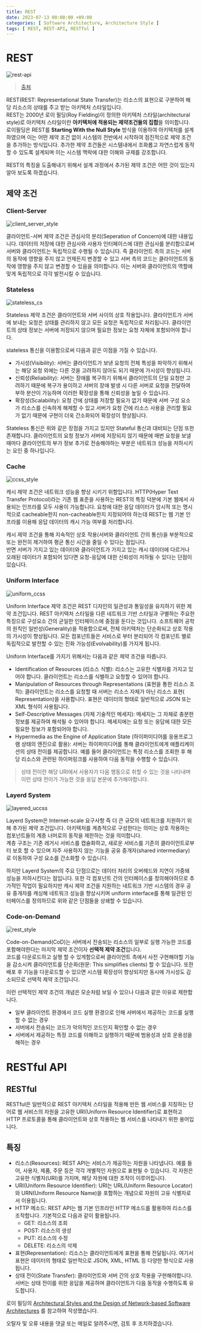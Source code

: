 ```yaml
---
title: REST
date: 2023-07-13 00:00:00 +09:00
categories: [ Software Architecture, Architecture Style ]
tags: [ REST, REST-API, RESTful ]
---
```


# REST

![rest-api](/assets/img/web/Term/rest-api/rest-api.png)

> [출처](https://blog.postman.com/rest-api-examples/)

REST(REST: Representational State Transfer)는 리소스의 표현으로 구분하여 해당 리소스의 상태를 주고 받는 아키텍처 스타일입니다.  
REST는 2000년 로이 필딩(Roy Fielding)이 정의한 아키텍처 스타일(architectural style)로 아키텍처 스타일이란 **아키텍처에 적용되는 제약조건들의 집합**을 의미합니다.
로이필딩은 REST를 **Starting With the Null Style** 방식을 이용하여 아키텍처를 설계하였으며 이는 어떤 제약 조건 없이 시스템의 전반에서 시작하여 점진적으로 제약 조건을 추가하는 방식입니다.
추가한 제약 조건들은 시스템내에서 조화롭고 자연스럽게 동작할 수 있도록 설계되며 이는 시스템 맥락에 대한 이해와 규제를 강조합니다.

REST의 특징을 도출해내기 위해서 설계 과정에서 추가된 제약 조건은 어떤 것이 있는지 알아 보도록 하겠습니다.

## 제약 조건

### Client-Server

![client_server_style](/assets/img/software-architecture/architecture-style/client_server_style.png)

클라이언트-서버 제약 조건은 관심사의 분리(Seperation of Concern)에 대한 내용입니다.
데이터의 저장에 대한 관심사와 사용자 인터페이스에 대한 관심사를 분리함으로써 서버와 클라이언트는 독립적으로 수행될 수 있습니다.
즉 클라이언트 측의 코드는 서버의 동작에 영향을 주지 않고 언제든지 변경할 수 있고 서버 측의 코드는 클라이언트의 동작에 영향을 주지 않고 변경할 수 있음을 의미합니다.
이는 서버와 클라이언트의 역할에 맞게 독립적으로 각각 발전시킬 수 있습니다.

### Stateless

![stateless_cs](/assets/img/software-architecture/architecture-style/stateless_cs.png)

Stateless 제약 조건은 클라이언트와 서버 사이의 상호 작용입니다.
클라이언트가 서버에 보내는 요청은 상태를 관리하지 않고 모든 요청은 독립적으로 처리됩니다.
클라이언트의 상태 정보는 서버에 저장되지 않으며 필요한 정보는 요청 자체에 포함되어야 합니다.

stateless 통신을 이용함으로써 다음과 같은 이점을 가질 수 있습니다.

- 가시성(Visibility): 서버는 클라이언트가 보낸 요청의 전체 특성을 파악하기 위해서는 해당 요청 외에는 다른 것을 고려하지 않아도 되기 때문에 가시성이 향상됩니다.
- 신뢰성(Reliability): 서버는 장애를 복구하기 위해서 클라이언트의 단일 요청만 고려하기 때문에 복구가 용이하고 서버의 장애 발생 시 다른 서버로 요청을 전달하여 부하 분산이 가능하며 이러한 확장성을 통해
  신뢰성을 높일 수 있습니다.
- 확장성(Scalability): 요청 간에 상태를 저장할 필요가 없기 때문에 서버 구성 요소가 리소스를 신속하게 해제할 수 있고 서버가 요청 간에 리소스 사용을 관리할 필요가 없기 때문에
  구현이 더욱 간소화되어 확장성이 향상됩니다.

Stateless 통신은 위와 같은 장점을 가지고 있지만 Stateful 통신과 대비되는 단점 또한 존재합니다.
클라이언트의 요청 정보가 서버에 저장되지 않기 때문에 매번 요청을 보낼 때마다 클라이언트의 부가 정보 추가로 전송해야하는 부분은 네트워크 성능을 저하시키는 요인 중 하나입니다.

### Cache

![ccss_style](/assets/img/software-architecture/architecture-style/ccss_style.png)

캐시 제약 조건은 네트워크 성능을 향상 시키기 위함입니다.
HTTP(Hyper Text Transfer Protocol)라는 기존 웹 표준을 사용하는 REST의 특징 덕분에 기본 웹에서 사용되는 인프라를 모두 사용이 가능합니다.
요청에 대한 응답 데이터가 암시적 또는 명시적으로 cacheable한지 non-cacheable한지 지정되어야 하는데 REST는 웹 기본 인프라를 이용해 응답 데이터의 캐시 가능 여부를 처리합니다.

캐시 제약 조건을 통해 지속적인 상호 작용(서버와 클라이언트 간의 통신)을 부분적으로 또는 완전히 제거하여 평균 통신 시간을 줄일 수 있다는 점입니다.  
반면 서버가 가지고 있는 데이터와 클라이언트가 가지고 있는 캐시 데이터에 다르거나 오래된 데이터가 포함되어 있다면 요청-응답에 대한 신뢰성이 저하될 수 있다는 단점이 있습니다.

### Uniform Interface

![uniform_ccss](/assets/img/software-architecture/architecture-style/uniform_ccss.png)

Uniform Interface 제약 조건은 REST 디자인의 일관성과 통일성을 유지하기 위한 제약 조건입니다.
REST 아키텍처 스타일을 다른 네트워크 기반 스타일과 구별하는 주요한 특징으로 구성요소 간의 균일한 인터페이스에 중점을 둔다는 것입니다.
소프트웨어 공학의 원칙인 일반성(Generality)을 적용함으로써, 전체 아키텍처는 단순화되고 상호 작용의 가시성이 향상됩니다.
모든 컴포넌트들은 서비스로 부터 분리되어 각 컴포넌트 별로 독립적으로 발전할 수 있는 진화 가능성(Evolvability)를 가지게 됩니다.

Uniform Interface를 가지기 위해서는 다음과 같은 제약 조건을 따릅니다.

- Identification of Resources (리소스 식별): 리소스는 고유한 식별자를 가지고 있어야 합니다. 클라이언트는 리소스를 식별하고 요청할 수 있어야 합니다.
- Manipulation of Resources through Representations (표현을 통한 리소스 조작): 클라이언트는 리소스를 요청할 때 서버는 리소스 자체가 아닌 리소스 표현(
  Representation)을 사용합니다. 표현은 데이터의 형태로 일반적으로 JSON 또는 XML 형식이 사용됩니다.
- Self-Descriptive Messages (자체 기술적인 메세지): 메세지는 그 자체로 충분한 정보를 제공하여 해석될 수 있어야 합니다. 메세지에는 요청 또는 응답에 대한 모든 필요한 정보가 포함되어야
  합니다.
- Hypermedia as the Engine of Application State (하이퍼미디어를 응용프로그램 상태의 엔진으로 활용): 서버는 하이퍼미디어를 통해 클라이언트에게 애플리케이션의 상태 전이를
  제공합니다. 예를 들어 클라이언트는 특정 리소스를 조회한 후 해당 리소스와 관련된 하이퍼링크를 사용하여 다음 동작을 수행할 수 있습니다.

> 상태 전이란 해당 URI에서 사용자가 다음 행동으로 취할 수 있는 것을 나타내며 이런 상태 전이가 가능한 것을 응답 본문에 추가해야합니다.

### Layerd System

![layered_uccss](/assets/img/software-architecture/architecture-style/layered_uccss.png)

Layerd System은 Internet-scale 요구사항 즉 더 큰 규모의 네트워크를 지원하기 위해 추가된 제약 조건입니다.
아키텍처를 계층적으로 구성한다는 의미는 상호 작용하는 컴포넌트들의 계층 너머로의 동작을 제한하는 것을 의미합니다.    
계층 구조는 기존 레거시 서비스를 캡슐화하고, 새로운 서비스를 기존의 클라이언트로부터 보호 할 수 있으며 자주 사용하지 않는 기능을 공유 중개자(shared intermediary)로 이동하여 구성 요소를 간소화할 수 있습니다.

하지만 Layerd System의 주요 단점으로는 데이터 처리의 오버헤드와 지연이 가중돼 성능을 저하시킨다는 점입니다.
또한 각 컴포넌트 간의 인터페이스를 정의해야하므로 추가적인 작업이 필요하지만 캐시 제약 조건을 지원하는 네트워크 기반 시스템의 경우 공유 중개자를 캐싱해 네트워크 성능을 향상시키며 uniform interface를 통해 일관된 인터페이스를 정의하므로 위와 같은 단점들을 상쇄할 수 있습니다.

### Code-on-Demand

![rest_style](/assets/img/software-architecture/architecture-style/rest_style.png)  

Code-on-Demand(CoD)는 서버에서 전송되는 리소스의 일부로 실행 가능한 코드를 포함해야한다는 마지막 제약 조건이자 **선택적 제약 조건**입니다.   
코드를 다운로드하고 실행 할 수 있게함으로써 클라이언트 측에서 사전 구현해야할 기능을 감소시켜 클라이언트를 단순화(원문: This simplifies clients) 할 수 있습니다. 
또한 배포 후 기능을 다운로드할 수 있으면 시스템 확장성이 향상되지만 동시에 가시성도 감소되므로 선택적 제약 조건입니다. 

이런 선택적인 제약 조건의 개념은 모순처럼 보일 수 있으나 다음과 같은 이유로 제한합니다.

- 일부 클라이언트 환경에서 코드 실행 환경으로 인해 서버에서 제공하는 코드를 실행 할 수 없는 경우
- 서버에서 전송되는 코드가 악의적인 코드인지 확인할 수 없는 경우
- 서버에서 제공하는 특정 코드를 이해하고 실행하기 때문에 범용성과 상호 운용성을 해하는 경우

# RESTful API

## RESTful 

RESTful은 일반적으로 REST 아키텍처 스타일을 적용해 만든 웹 서비스를 지칭하는 단어로 웹 서비스의 자원을 고유한 URI(Uniform Resource Identifier)로 표현하고 HTTP 프로토콜을 통해 클라이언트와 상호 작용하는 웹 서비스를 나타내기 위한 용어입니다. 

## 특징

- 리소스(Resources): REST API는 서비스가 제공하는 자원을 나타냅니다. 예를 들어, 사용자, 제품, 주문 등은 각각 개별적인 자원으로 표현될 수 있습니다. 각 자원은 고유한 식별자(URI)를 가지며, 해당 자원에 대한 조작이 이루어집니다.
- URI(Uniform Resource Identifier): URI는 URL(Uniform Resource Locator)와 URN(Uniform Resource Name)을 포함하는 개념으로 자원의 고유 식별자로서 이용됩니다. 
- HTTP 메소드: REST API는 웹 기본 인프라인 HTTP 메소드를 활용하여 리소스를 조작합니다. 기본적으로 다음과 같이 활용됩니다. 
  - GET: 리소스의 조회
  - POST: 리소스의 생성
  - PUT: 리소스의 수정
  - DELETE: 리소스의 삭제
- 표현(Representation): 리소스는 클라이언트에게 표현을 통해 전달됩니다. 여기서 표현은 데이터의 형태로 일반적으로 JSON, XML, HTML 등 다양한 형식으로 사용됩니다. 
- 상태 전이(State Transfer): 클라이언트와 서버 간의 상호 작용을 구현해야합니다. 서버는 상태 전이를 위한 응답을 제공하며 클라이언트가 다음 동작을 수행하도록 유도합니다.

로이 필딩의 [Architectural Styles and the Design of Network-based Software Architectures](https://www.ics.uci.edu/~fielding/pubs/dissertation/top.htm)
를 참고하여 작성했습니다.

오탈자 및 오류 내용을 댓글 또는 메일로 알려주시면, 검토 후 조치하겠습니다.  
